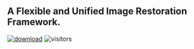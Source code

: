## A Flexible and Unified Image Restoration Framework.

[![download](https://img.shields.io/github/downloads/murufeng/FUIR/total.svg)](https://github.com/murufeng/FUIR/releases) ![visitors](https://visitor-badge.glitch.me/badge?page_id=murufeng/FUIR) 
